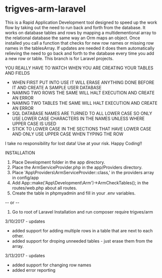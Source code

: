 # trigves-arm-laravel
This is a Rapid Application Development tool designed to speed up the work flow by taking out the need to run back and forth from the database. It works on database tables and rows by mapping a multidementional array to the relational database the same way an Orm maps an object. Once installed you call a function that checks for new row names or missing row names in the tablesArray. If updates are needed it does them automatically relieving the need to go back and forth to the database every time you add a new row or table. This branch is for Laravel projects.

YOU REALLY HAVE TO WATCH WHEN YOU ARE CREATING YOUR TABLES AND FIELDS 
* WHEN FIRST PUT INTO USE IT WILL ERASE ANYTHING DONE BEFORE IT AND CREATE A SAMPLE USER DATABASE
* NAMING TWO ROWS THE SAME WILL HALT EXECUTION AND CREATE AN ERROR  
* NAMING TWO TABLES THE SAME WILL HALT EXECUTION AND CREATE AN ERROR   
* SQL DATABASE NAMES ARE TURNED TO ALL LOWER CASE SO ONLY USE LOWER CASE CHARACTERS IN THE NAMES UNLESS WHERE UPPER CASE IS USED  
* STICK TO LOWER CASE IN THE SECTIONS THAT HAVE LOWER CASE AND ONLY USE UPPER CASE WHEN TYPING THE ROW  

I take no responsibility for lost data! Use at your risk. Happy Coding!!  

INSTALLATION  
1) Place Development folder in the app directory.  
2) Place the ArmServiceProvider.php in the app/Providers directory.  
3) Place 'App\Providers\ArmServiceProvider::class,' in the providers array in config/app  
4) Add App::make('App\Development\Arm')->ArmCheckTables(); in the routes/web.php about all routes.  
5) Create the table in phpmyadmin and fill in your .env variables.  

-- or --  
1) Go to root of Laravel Installation and run composer require trigves/arm


3/10/2017 - updates  
* added support for adding multiple rows in a table that are next to each other.  
* added support for droping unneeded tables - just erase them from the array.  

3/13/2017 - updates  
* added support for changing row names  
* added error reporting

